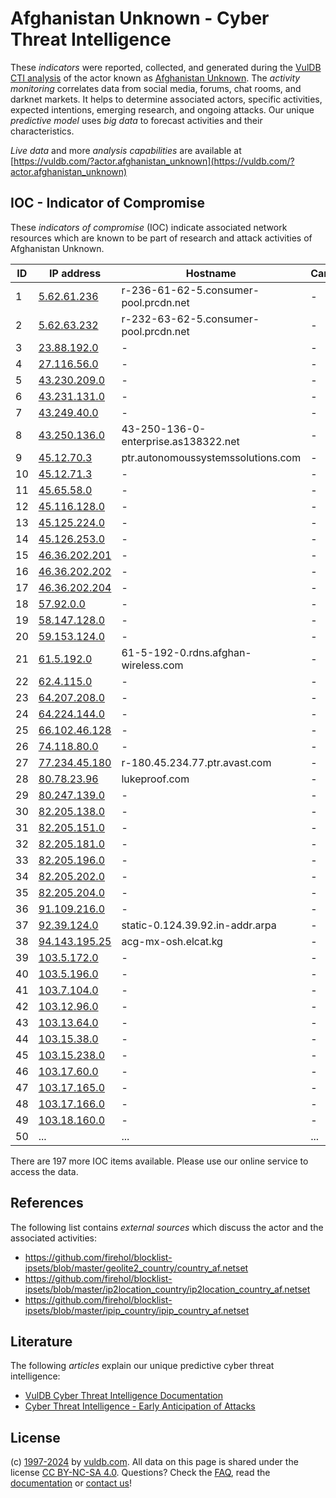 # Afghanistan Unknown - Cyber Threat Intelligence

These _indicators_ were reported, collected, and generated during the [VulDB CTI analysis](https://vuldb.com/?kb.cti) of the actor known as [Afghanistan Unknown](https://vuldb.com/?actor.afghanistan_unknown). The _activity monitoring_ correlates data from social media, forums, chat rooms, and darknet markets. It helps to determine associated actors, specific activities, expected intentions, emerging research, and ongoing attacks. Our unique _predictive model_ uses _big data_ to forecast activities and their characteristics.

_Live data_ and more _analysis capabilities_ are available at [https://vuldb.com/?actor.afghanistan_unknown](https://vuldb.com/?actor.afghanistan_unknown)

## IOC - Indicator of Compromise

These _indicators of compromise_ (IOC) indicate associated network resources which are known to be part of research and attack activities of Afghanistan Unknown.

ID | IP address | Hostname | Campaign | Confidence
-- | ---------- | -------- | -------- | ----------
1 | [5.62.61.236](https://vuldb.com/?ip.5.62.61.236) | r-236-61-62-5.consumer-pool.prcdn.net | - | High
2 | [5.62.63.232](https://vuldb.com/?ip.5.62.63.232) | r-232-63-62-5.consumer-pool.prcdn.net | - | High
3 | [23.88.192.0](https://vuldb.com/?ip.23.88.192.0) | - | - | High
4 | [27.116.56.0](https://vuldb.com/?ip.27.116.56.0) | - | - | High
5 | [43.230.209.0](https://vuldb.com/?ip.43.230.209.0) | - | - | High
6 | [43.231.131.0](https://vuldb.com/?ip.43.231.131.0) | - | - | High
7 | [43.249.40.0](https://vuldb.com/?ip.43.249.40.0) | - | - | High
8 | [43.250.136.0](https://vuldb.com/?ip.43.250.136.0) | 43-250-136-0-enterprise.as138322.net | - | High
9 | [45.12.70.3](https://vuldb.com/?ip.45.12.70.3) | ptr.autonomoussystemssolutions.com | - | High
10 | [45.12.71.3](https://vuldb.com/?ip.45.12.71.3) | - | - | High
11 | [45.65.58.0](https://vuldb.com/?ip.45.65.58.0) | - | - | High
12 | [45.116.128.0](https://vuldb.com/?ip.45.116.128.0) | - | - | High
13 | [45.125.224.0](https://vuldb.com/?ip.45.125.224.0) | - | - | High
14 | [45.126.253.0](https://vuldb.com/?ip.45.126.253.0) | - | - | High
15 | [46.36.202.201](https://vuldb.com/?ip.46.36.202.201) | - | - | High
16 | [46.36.202.202](https://vuldb.com/?ip.46.36.202.202) | - | - | High
17 | [46.36.202.204](https://vuldb.com/?ip.46.36.202.204) | - | - | High
18 | [57.92.0.0](https://vuldb.com/?ip.57.92.0.0) | - | - | High
19 | [58.147.128.0](https://vuldb.com/?ip.58.147.128.0) | - | - | High
20 | [59.153.124.0](https://vuldb.com/?ip.59.153.124.0) | - | - | High
21 | [61.5.192.0](https://vuldb.com/?ip.61.5.192.0) | 61-5-192-0.rdns.afghan-wireless.com | - | High
22 | [62.4.115.0](https://vuldb.com/?ip.62.4.115.0) | - | - | High
23 | [64.207.208.0](https://vuldb.com/?ip.64.207.208.0) | - | - | High
24 | [64.224.144.0](https://vuldb.com/?ip.64.224.144.0) | - | - | High
25 | [66.102.46.128](https://vuldb.com/?ip.66.102.46.128) | - | - | High
26 | [74.118.80.0](https://vuldb.com/?ip.74.118.80.0) | - | - | High
27 | [77.234.45.180](https://vuldb.com/?ip.77.234.45.180) | r-180.45.234.77.ptr.avast.com | - | High
28 | [80.78.23.96](https://vuldb.com/?ip.80.78.23.96) | lukeproof.com | - | High
29 | [80.247.139.0](https://vuldb.com/?ip.80.247.139.0) | - | - | High
30 | [82.205.138.0](https://vuldb.com/?ip.82.205.138.0) | - | - | High
31 | [82.205.151.0](https://vuldb.com/?ip.82.205.151.0) | - | - | High
32 | [82.205.181.0](https://vuldb.com/?ip.82.205.181.0) | - | - | High
33 | [82.205.196.0](https://vuldb.com/?ip.82.205.196.0) | - | - | High
34 | [82.205.202.0](https://vuldb.com/?ip.82.205.202.0) | - | - | High
35 | [82.205.204.0](https://vuldb.com/?ip.82.205.204.0) | - | - | High
36 | [91.109.216.0](https://vuldb.com/?ip.91.109.216.0) | - | - | High
37 | [92.39.124.0](https://vuldb.com/?ip.92.39.124.0) | static-0.124.39.92.in-addr.arpa | - | High
38 | [94.143.195.25](https://vuldb.com/?ip.94.143.195.25) | acg-mx-osh.elcat.kg | - | High
39 | [103.5.172.0](https://vuldb.com/?ip.103.5.172.0) | - | - | High
40 | [103.5.196.0](https://vuldb.com/?ip.103.5.196.0) | - | - | High
41 | [103.7.104.0](https://vuldb.com/?ip.103.7.104.0) | - | - | High
42 | [103.12.96.0](https://vuldb.com/?ip.103.12.96.0) | - | - | High
43 | [103.13.64.0](https://vuldb.com/?ip.103.13.64.0) | - | - | High
44 | [103.15.38.0](https://vuldb.com/?ip.103.15.38.0) | - | - | High
45 | [103.15.238.0](https://vuldb.com/?ip.103.15.238.0) | - | - | High
46 | [103.17.60.0](https://vuldb.com/?ip.103.17.60.0) | - | - | High
47 | [103.17.165.0](https://vuldb.com/?ip.103.17.165.0) | - | - | High
48 | [103.17.166.0](https://vuldb.com/?ip.103.17.166.0) | - | - | High
49 | [103.18.160.0](https://vuldb.com/?ip.103.18.160.0) | - | - | High
50 | ... | ... | ... | ...

There are 197 more IOC items available. Please use our online service to access the data.

## References

The following list contains _external sources_ which discuss the actor and the associated activities:

* https://github.com/firehol/blocklist-ipsets/blob/master/geolite2_country/country_af.netset
* https://github.com/firehol/blocklist-ipsets/blob/master/ip2location_country/ip2location_country_af.netset
* https://github.com/firehol/blocklist-ipsets/blob/master/ipip_country/ipip_country_af.netset

## Literature

The following _articles_ explain our unique predictive cyber threat intelligence:

* [VulDB Cyber Threat Intelligence Documentation](https://vuldb.com/?kb.cti)
* [Cyber Threat Intelligence - Early Anticipation of Attacks](https://www.scip.ch/en/?labs.20201022)

## License

(c) [1997-2024](https://vuldb.com/?kb.changelog) by [vuldb.com](https://vuldb.com/?kb.about). All data on this page is shared under the license [CC BY-NC-SA 4.0](https://creativecommons.org/licenses/by-nc-sa/4.0/). Questions? Check the [FAQ](https://vuldb.com/?kb.faq), read the [documentation](https://vuldb.com/?kb) or [contact us](https://vuldb.com/?contact)!
